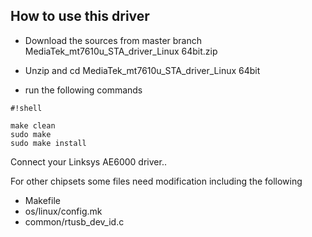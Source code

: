 ## How to use this driver ##

* Download the sources from master branch 
MediaTek_mt7610u_STA_driver_Linux 64bit.zip

* Unzip and cd MediaTek_mt7610u_STA_driver_Linux 64bit
* run the following commands

```
#!shell

make clean
sudo make 
sudo make install 

```

Connect your Linksys AE6000 driver.. 

For other chipsets some files need modification including the following

* Makefile
* os/linux/config.mk 
* common/rtusb_dev_id.c